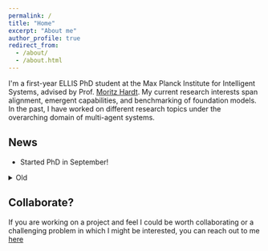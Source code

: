 ```yaml
---
permalink: /
title: "Home"
excerpt: "About me"
author_profile: true
redirect_from: 
  - /about/
  - /about.html
---
```


<!-- About
------
-->

I'm a first-year ELLIS PhD student at the Max Planck Institute for Intelligent Systems, advised by Prof. <a href="https://www.mrtz.org/">Moritz Hardt</a>. My current research interests span alignment, emergent capabilities, and benchmarking of foundation models. In the past, I have worked on different research topics under the overarching domain of multi-agent systems.


News
------
* Started PhD in September!
<details>
  <summary>Old</summary>
  <ul>
    <li>
      From Feb. to May 2024, I was in Toronto working with [Prof. Gillian Hadfield](https://vectorinstitute.ai/team/gillian-k-hadfield/) at the [Vector Institute](https://vectorinstitute.ai/) exploring the scope of normative alignment in RL-based agents. 
    </li>
    <li>
      [Feb 22nd] Our [work](https://arxiv.org/abs/2306.14858) won the <span style="color: red;"> Outstanding Paper Award </span> at AAAI'24! 
    </li>
    <li>
        From 21<sup>st</sup> June'22, I will be in Vienna, Austria, attending <a href="https://sites.google.com/unibs.it/socs2022/home?authuser=0">SoCS'22</a> and <a href="https://ijcai-22.org/">IJCAI'22</a>.
    </li>
    <li>
      In May 2022, I began my research internship at <a href="https://www.lamsade.dauphine.fr/">LAMSADE, Université Paris Dauphine - PSL</a> under <a href="https://www.lamsade.dauphine.fr/~lang/">Dr. Jérôme Lang</a> and <a href="https://dominik-peters.de/">Dominik Peters</a>. I am working at the intersection of computational social choice and automated decision-making, focusing on long-term fairness in the paradigm of <a href="https://www.youtube.com/watch?v=_R_wfUhLls0">virtual democracy</a>. 
     </li>
  </ul>
</details>


Collaborate?
------
If you are working on a project and feel I could be worth collaborating or a challenging problem in which I might be interested, you can reach out to me [here](mailto:nikchandak1+collab@gmail.com)
